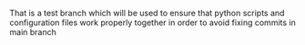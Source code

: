 
That is a test branch which will be used to ensure that python scripts and configuration files work properly together in order to avoid fixing commits in main branch